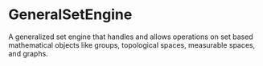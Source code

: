 # GeneralSetEngine
A generalized set engine that handles and allows operations on set based mathematical objects like groups, topological spaces, measurable spaces, and graphs.
